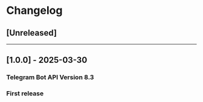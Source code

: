 # Changelog

## [Unreleased]

---

## [1.0.0] - 2025-03-30
### Telegram Bot API Version 8.3
### First release